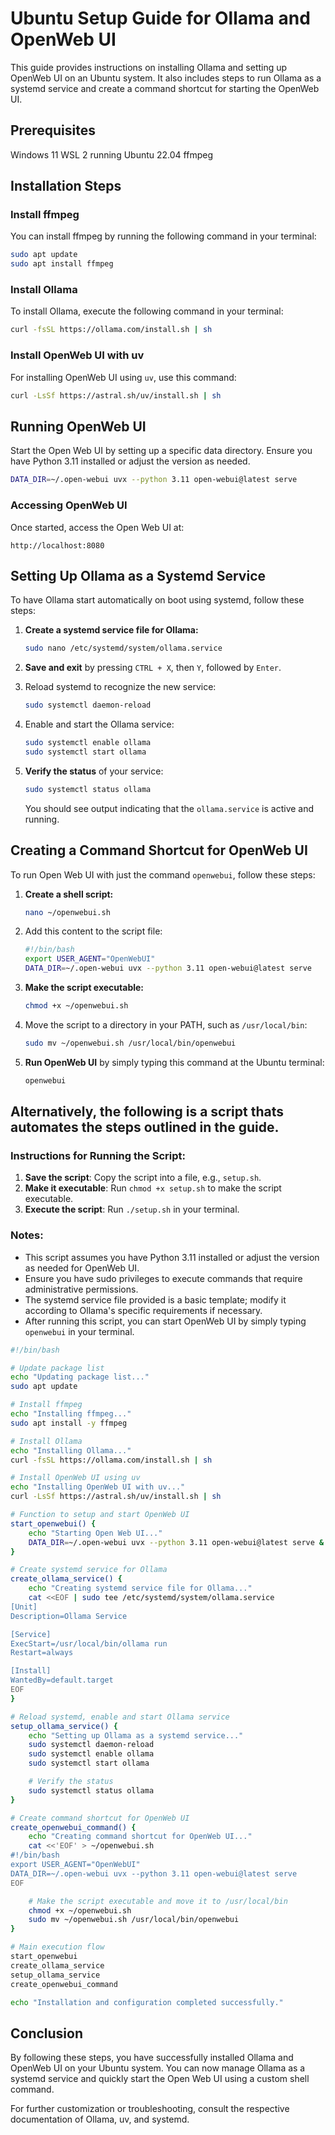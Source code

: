 # Ubuntu Setup Guide for Ollama and OpenWeb UI

This guide provides instructions on installing Ollama and setting up OpenWeb UI on an Ubuntu system. It also includes steps to run Ollama as a systemd service and create a command shortcut for starting the OpenWeb UI.

## Prerequisites
Windows 11 WSL 2 running Ubuntu 22.04
ffmpeg

## Installation Steps

### Install ffmpeg
You can install ffmpeg by running the following command in your terminal:

```bash
sudo apt update
sudo apt install ffmpeg
```

### Install Ollama
To install Ollama, execute the following command in your terminal:

```bash
curl -fsSL https://ollama.com/install.sh | sh
```

### Install OpenWeb UI with uv
For installing OpenWeb UI using `uv`, use this command:

```bash
curl -LsSf https://astral.sh/uv/install.sh | sh
```

## Running OpenWeb UI

Start the Open Web UI by setting up a specific data directory. Ensure you have Python 3.11 installed or adjust the version as needed.

```bash
DATA_DIR=~/.open-webui uvx --python 3.11 open-webui@latest serve
```

### Accessing OpenWeb UI
Once started, access the Open Web UI at:

```
http://localhost:8080
```

## Setting Up Ollama as a Systemd Service

To have Ollama start automatically on boot using systemd, follow these steps:

1. **Create a systemd service file for Ollama:**

   ```bash
   sudo nano /etc/systemd/system/ollama.service
   ```
2. **Save and exit** by pressing `CTRL + X`, then `Y`, followed by `Enter`.

4. Reload systemd to recognize the new service:

   ```bash
   sudo systemctl daemon-reload
   ```

5. Enable and start the Ollama service:

   ```bash
   sudo systemctl enable ollama
   sudo systemctl start ollama
   ```

6. **Verify the status** of your service:

   ```bash
   sudo systemctl status ollama
   ```

   You should see output indicating that the `ollama.service` is active and running.

## Creating a Command Shortcut for OpenWeb UI

To run Open Web UI with just the command `openwebui`, follow these steps:

1. **Create a shell script:**

   ```bash
   nano ~/openwebui.sh
   ```

2. Add this content to the script file:

   ```bash
   #!/bin/bash
   export USER_AGENT="OpenWebUI"
   DATA_DIR=~/.open-webui uvx --python 3.11 open-webui@latest serve
   ```

3. **Make the script executable:**

   ```bash
   chmod +x ~/openwebui.sh
   ```

4. Move the script to a directory in your PATH, such as `/usr/local/bin`:

   ```bash
   sudo mv ~/openwebui.sh /usr/local/bin/openwebui
   ```

5. **Run OpenWeb UI** by simply typing this command at the Ubuntu terminal:

   ```bash
   openwebui
   ```


## Alternatively, the following is a script thats automates the steps outlined in the guide.

### Instructions for Running the Script:

1. **Save the script**: Copy the script into a file, e.g., `setup.sh`.
2. **Make it executable**: Run `chmod +x setup.sh` to make the script executable.
3. **Execute the script**: Run `./setup.sh` in your terminal.

### Notes:
- This script assumes you have Python 3.11 installed or adjust the version as needed for OpenWeb UI.
- Ensure you have sudo privileges to execute commands that require administrative permissions.
- The systemd service file provided is a basic template; modify it according to Ollama's specific requirements if necessary.
- After running this script, you can start OpenWeb UI by simply typing `openwebui` in your terminal.


```bash
#!/bin/bash

# Update package list
echo "Updating package list..."
sudo apt update

# Install ffmpeg
echo "Installing ffmpeg..."
sudo apt install -y ffmpeg

# Install Ollama
echo "Installing Ollama..."
curl -fsSL https://ollama.com/install.sh | sh

# Install OpenWeb UI using uv
echo "Installing OpenWeb UI with uv..."
curl -LsSf https://astral.sh/uv/install.sh | sh

# Function to setup and start OpenWeb UI
start_openwebui() {
    echo "Starting Open Web UI..."
    DATA_DIR=~/.open-webui uvx --python 3.11 open-webui@latest serve &
}

# Create systemd service for Ollama
create_ollama_service() {
    echo "Creating systemd service file for Ollama..."
    cat <<EOF | sudo tee /etc/systemd/system/ollama.service
[Unit]
Description=Ollama Service

[Service]
ExecStart=/usr/local/bin/ollama run
Restart=always

[Install]
WantedBy=default.target
EOF
}

# Reload systemd, enable and start Ollama service
setup_ollama_service() {
    echo "Setting up Ollama as a systemd service..."
    sudo systemctl daemon-reload
    sudo systemctl enable ollama
    sudo systemctl start ollama

    # Verify the status
    sudo systemctl status ollama
}

# Create command shortcut for OpenWeb UI
create_openwebui_command() {
    echo "Creating command shortcut for OpenWeb UI..."
    cat <<'EOF' > ~/openwebui.sh
#!/bin/bash
export USER_AGENT="OpenWebUI"
DATA_DIR=~/.open-webui uvx --python 3.11 open-webui@latest serve
EOF

    # Make the script executable and move it to /usr/local/bin
    chmod +x ~/openwebui.sh
    sudo mv ~/openwebui.sh /usr/local/bin/openwebui
}

# Main execution flow
start_openwebui
create_ollama_service
setup_ollama_service
create_openwebui_command

echo "Installation and configuration completed successfully."
```

## Conclusion

By following these steps, you have successfully installed Ollama and OpenWeb UI on your Ubuntu system. You can now manage Ollama as a systemd service and quickly start the Open Web UI using a custom shell command.

For further customization or troubleshooting, consult the respective documentation of Ollama, uv, and systemd.
